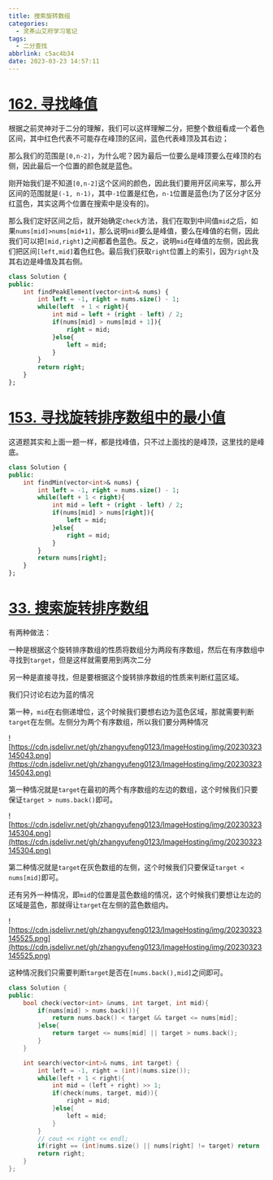 ```yaml
---
title: 搜索旋转数组
categories:
  - 灵茶山艾府学习笔记
tags:
  - 二分查找
abbrlink: c5ac4b34
date: 2023-03-23 14:57:11
---
```


# [162. 寻找峰值](https://leetcode.cn/problems/find-peak-element/description/)

根据之前灵神对于二分的理解，我们可以这样理解二分，把整个数组看成一个着色区间，其中红色代表不可能存在峰顶的区间，蓝色代表峰顶及其右边；

那么我们的范围是`[0,n-2]`，为什么呢？因为最后一位要么是峰顶要么在峰顶的右侧，因此最后一个位置的颜色就是蓝色。

刚开始我们是不知道`[0,n-2]`这个区间的颜色，因此我们要用开区间来写，那么开区间的范围就是`(-1, n-1)`，其中`-1`位置是红色，`n-1`位置是蓝色(为了区分才区分红蓝色，其实这两个位置在搜索中是没有的)。

那么我们定好区间之后，就开始确定`check`方法，我们在取到中间值`mid`之后，如果`nums[mid]>nums[mid+1]`，那么说明`mid`要么是峰值，要么在峰值的右侧，因此我们可以把`[mid,right]`之间都着色蓝色。反之，说明`mid`在峰值的左侧，因此我们把区间`[left,mid]`着色红色。最后我们获取`right`位置上的索引，因为`right`及其右边是峰值及其右侧。

```sql
class Solution {
public:
    int findPeakElement(vector<int>& nums) {
        int left = -1, right = nums.size() - 1;
        while(left  + 1 < right){
            int mid = left + (right - left) / 2;
            if(nums[mid] > nums[mid + 1]){
                right = mid;
            }else{
                left = mid;
            }
        }
        return right;
    }
};
```

# **[153. 寻找旋转排序数组中的最小值](https://leetcode.cn/problems/find-minimum-in-rotated-sorted-array/description/)**

这道题其实和上面一题一样，都是找峰值，只不过上面找的是峰顶，这里找的是峰底。

```sql
class Solution {
public:
    int findMin(vector<int>& nums) {
        int left = -1, right = nums.size() - 1;
        while(left + 1 < right){
            int mid = left + (right - left) / 2;
            if(nums[mid] > nums[right]){
                left = mid;
            }else{
                right = mid;
            }
        }
        return nums[right];
    }
};
```

# **[33. 搜索旋转排序数组](https://leetcode.cn/problems/search-in-rotated-sorted-array/description/)**

有两种做法：

一种是根据这个旋转排序数组的性质将数组分为两段有序数组，然后在有序数组中寻找到`target`，但是这样就需要用到两次二分

另一种是直接寻找，但是要根据这个旋转排序数组的性质来判断红蓝区域。

我们只讨论右边为蓝的情况

第一种，`mid`在右侧递增位，这个时候我们要想右边为蓝色区域，那就需要判断`target`在左侧。左侧分为两个有序数组，所以我们要分两种情况

![https://cdn.jsdelivr.net/gh/zhangyufeng0123/ImageHosting/img/20230323145043.png](https://cdn.jsdelivr.net/gh/zhangyufeng0123/ImageHosting/img/20230323145043.png)

第一种情况就是`target`在最初的两个有序数组的左边的数组，这个时候我们只要保证`target > nums.back()`即可。

![https://cdn.jsdelivr.net/gh/zhangyufeng0123/ImageHosting/img/20230323145304.png](https://cdn.jsdelivr.net/gh/zhangyufeng0123/ImageHosting/img/20230323145304.png)

第二种情况就是`target`在灰色数组的左侧，这个时候我们只要保证`target < nums[mid]`即可。

还有另外一种情况，即`mid`的位置是蓝色数组的情况，这个时候我们要想让左边的区域是蓝色，那就得让`target`在左侧的蓝色数组内。

![https://cdn.jsdelivr.net/gh/zhangyufeng0123/ImageHosting/img/20230323145525.png](https://cdn.jsdelivr.net/gh/zhangyufeng0123/ImageHosting/img/20230323145525.png)

这种情况我们只需要判断`target`是否在`[nums.back(),mid]`之间即可。

```cpp
class Solution {
public:
    bool check(vector<int> &nums, int target, int mid){
        if(nums[mid] > nums.back()){
            return nums.back() < target && target <= nums[mid];
        }else{
            return target <= nums[mid] || target > nums.back();
        }
    }

    int search(vector<int>& nums, int target) {
        int left = -1, right = (int)(nums.size());
        while(left + 1 < right){
            int mid = (left + right) >> 1;
            if(check(nums, target, mid)){
                right = mid;
            }else{
                left = mid;
            }
        }
        // cout << right << endl;
        if(right == (int)nums.size() || nums[right] != target) return -1;
        return right;
    }
};
```